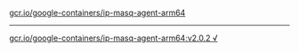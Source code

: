 [gcr.io/google-containers/ip-masq-agent-arm64](https://hub.docker.com/r/anjia0532/ip-masq-agent-arm64/tags/) 

----
[gcr.io/google-containers/ip-masq-agent-arm64:v2.0.2 √](https://hub.docker.com/r/anjia0532/ip-masq-agent-arm64/tags/)

